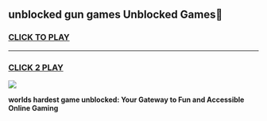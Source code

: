 
## unblocked gun games Unblocked Games👋
<h3>
<a href="https://premium.freeplayer.one?title=unblocked_gun_games&ref=16F">CLICK TO PLAY</a></h3>
<hr>

<h3>
<a href="https://premium.freeplayer.one?title=unblocked_gun_games&ref=16F">CLICK 2 PLAY</a>
  
</h3>

<a href="https://premium.freeplayer.one?title=unblocked_gun_games&ref=16F/"><img src="https://clearcache.store/games.png"></a>


**worlds hardest game unblocked: Your Gateway to Fun and Accessible Online Gaming**
